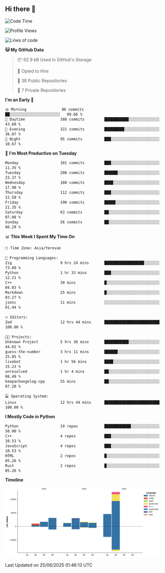## Hi there 👋

<!--START_SECTION:waka-->
![Code Time](http://img.shields.io/badge/Code%20Time-1%2C335%20hrs%2051%20mins-blue)

![Profile Views](http://img.shields.io/badge/Profile%20Views-35-blue)

![Lines of code](https://img.shields.io/badge/From%20Hello%20World%20I%27ve%20Written-60.3%20thousand%20lines%20of%20code-blue)

**🐱 My GitHub Data** 

> 📦 62.9 kB Used in GitHub's Storage 
 > 
> 💼 Opted to Hire
 > 
> 📜 38 Public Repositories 
 > 
> 🔑 7 Private Repositories 
 > 
**I'm an Early 🐤** 

```text
🌞 Morning                86 commits          ██░░░░░░░░░░░░░░░░░░░░░░░   09.66 % 
🌆 Daytime                388 commits         ███████████░░░░░░░░░░░░░░   43.60 % 
🌃 Evening                321 commits         █████████░░░░░░░░░░░░░░░░   36.07 % 
🌙 Night                  95 commits          ███░░░░░░░░░░░░░░░░░░░░░░   10.67 % 
```
📅 **I'm Most Productive on Tuesday** 

```text
Monday                   101 commits         ███░░░░░░░░░░░░░░░░░░░░░░   11.35 % 
Tuesday                  208 commits         ██████░░░░░░░░░░░░░░░░░░░   23.37 % 
Wednesday                160 commits         ████░░░░░░░░░░░░░░░░░░░░░   17.98 % 
Thursday                 112 commits         ███░░░░░░░░░░░░░░░░░░░░░░   12.58 % 
Friday                   190 commits         █████░░░░░░░░░░░░░░░░░░░░   21.35 % 
Saturday                 63 commits          ██░░░░░░░░░░░░░░░░░░░░░░░   07.08 % 
Sunday                   56 commits          ██░░░░░░░░░░░░░░░░░░░░░░░   06.29 % 
```


📊 **This Week I Spent My Time On** 

```text
🕑︎ Time Zone: Asia/Yerevan

💬 Programming Languages: 
Zig                      9 hrs 24 mins       ██████████████████░░░░░░░   73.80 % 
Python                   1 hr 33 mins        ███░░░░░░░░░░░░░░░░░░░░░░   12.21 % 
C++                      30 mins             █░░░░░░░░░░░░░░░░░░░░░░░░   04.03 % 
Markdown                 25 mins             █░░░░░░░░░░░░░░░░░░░░░░░░   03.27 % 
jsonc                    11 mins             ░░░░░░░░░░░░░░░░░░░░░░░░░   01.44 % 

🔥 Editors: 
Zed                      12 hrs 44 mins      █████████████████████████   100.00 % 

🐱‍💻 Projects: 
Unknown Project          5 hrs 36 mins       ███████████░░░░░░░░░░░░░░   44.02 % 
guess-the-number         3 hrs 11 mins       ██████░░░░░░░░░░░░░░░░░░░   25.05 % 
livebot                  1 hr 56 mins        ████░░░░░░░░░░░░░░░░░░░░░   15.23 % 
unresolved               1 hr 4 mins         ██░░░░░░░░░░░░░░░░░░░░░░░   08.49 % 
keepachangelog-cpp       55 mins             ██░░░░░░░░░░░░░░░░░░░░░░░   07.20 % 

💻 Operating System: 
Linux                    12 hrs 44 mins      █████████████████████████   100.00 % 
```

**I Mostly Code in Python** 

```text
Python                   19 repos            ████████████░░░░░░░░░░░░░   50.00 % 
C++                      4 repos             ███░░░░░░░░░░░░░░░░░░░░░░   10.53 % 
JavaScript               4 repos             ███░░░░░░░░░░░░░░░░░░░░░░   10.53 % 
HTML                     2 repos             █░░░░░░░░░░░░░░░░░░░░░░░░   05.26 % 
Rust                     2 repos             █░░░░░░░░░░░░░░░░░░░░░░░░   05.26 % 
```



**Timeline**

![Lines of Code chart](https://raw.githubusercontent.com/0xM4LL0C/0xM4LL0C/main/assets/bar_graph.png)


 Last Updated on 25/06/2025 01:46:13 UTC
<!--END_SECTION:waka-->
